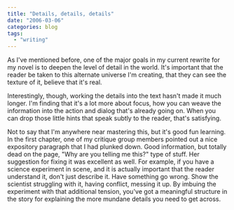 ```yaml
---
title: "Details, details, details"
date: "2006-03-06"
categories: blog
tags:
  - "writing"
---
```


As I've mentioned before, one of the major goals in my current rewrite for my novel is to deepen the level of detail in the world. It's important that the reader be taken to this alternate universe I'm creating, that they can see the texture of it, believe that it's real.


Interestingly, though, working the details into the text hasn't made it much longer. I'm finding that it's a lot more about focus, how you can weave the information into the action and dialog that's already going on. When you can drop those little hints that speak subtly to the reader, that's satisfying.



Not to say that I'm anywhere near mastering this, but it's good fun learning. In the first chapter, one of my critique group members pointed out a nice expository paragraph that I had plunked down. Good information, but totally dead on the page, "Why are you telling me this?" type of stuff. Her suggestion for fixing it was excellent as well. For example, if you have a science experiment in scene, and it is actually important that the reader understand it, don't just describe it. Have something go wrong. Show the scientist struggling with it, having conflict, messing it up. By imbuing the experiment with that additional tension, you've got a meaningful structure in the story for explaining the more mundane details you need to get across.

